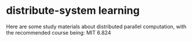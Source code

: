 # distribute-system learning
Here are some study materials about distributed parallel computation, with the recommended course being: MIT 6.824



